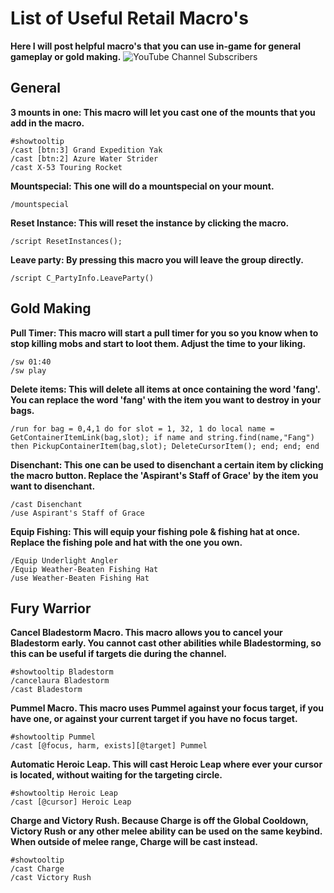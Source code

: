 # List of Useful Retail Macro's
**Here I will post helpful macro's that you can use in-game for general gameplay or gold making.**
![YouTube Channel Subscribers](https://img.shields.io/youtube/channel/subscribers/UCY_LsfkMQS--TVMvGl90rNA?style=social)
## General

**3 mounts in one: This macro will let you cast one of the mounts that you add in the macro.**
```
#showtooltip
/cast [btn:3] Grand Expedition Yak
/cast [btn:2] Azure Water Strider
/cast X-53 Touring Rocket
```

**Mountspecial: This one will do a mountspecial on your mount.**
```
/mountspecial
```

**Reset Instance: This will reset the instance by clicking the macro.**
```
/script ResetInstances();
```

**Leave party: By pressing this macro you will leave the group directly.**
```
/script C_PartyInfo.LeaveParty()
```

## Gold Making

**Pull Timer: This macro will start a pull timer for you so you know when to stop killing mobs and start to loot them. Adjust the time to your liking.**
```
/sw 01:40
/sw play
```

**Delete items: This will delete all items at once containing the word 'fang'. You can replace the word 'fang' with the item you want to destroy in your bags.**
```
/run for bag = 0,4,1 do for slot = 1, 32, 1 do local name = GetContainerItemLink(bag,slot); if name and string.find(name,"Fang") then PickupContainerItem(bag,slot); DeleteCursorItem(); end; end; end
```

**Disenchant: This one can be used to disenchant a certain item by clicking the macro button. Replace the 'Aspirant's Staff of Grace' by the item you want to disenchant.**
```
/cast Disenchant
/use Aspirant's Staff of Grace
```

**Equip Fishing: This will equip your fishing pole & fishing hat at once. Replace the fishing pole and hat with the one you own.**
```
/Equip Underlight Angler
/Equip Weather-Beaten Fishing Hat
/use Weather-Beaten Fishing Hat
```

## Fury Warrior

**Cancel Bladestorm Macro. This macro allows you to cancel your Bladestorm early. You cannot cast other abilities while Bladestorming, so this can be useful if targets die during the channel.**
```
#showtooltip Bladestorm
/cancelaura Bladestorm
/cast Bladestorm
```

**Pummel Macro. This macro uses Pummel against your focus target, if you have one, or against your current target if you have no focus target.**
```
#showtooltip Pummel
/cast [@focus, harm, exists][@target] Pummel
```

**Automatic Heroic Leap. This will cast Heroic Leap where ever your cursor is located, without waiting for the targeting circle.**
```
#showtooltip Heroic Leap
/cast [@cursor] Heroic Leap
```

**Charge and Victory Rush. Because Charge is off the Global Cooldown, Victory Rush or any other melee ability can be used on the same keybind. When outside of melee range, Charge will be cast instead.**
```
#showtooltip
/cast Charge
/cast Victory Rush
```
